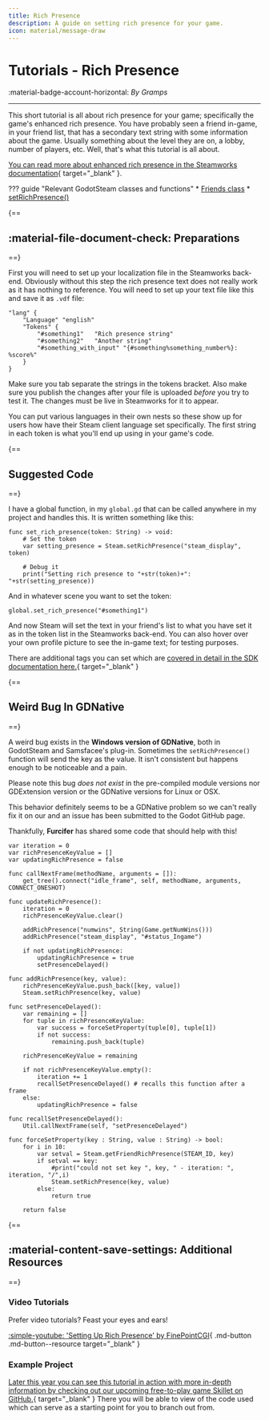 ```yaml
---
title: Rich Presence
description: A guide on setting rich presence for your game.
icon: material/message-draw
---
```


# Tutorials - Rich Presence
:material-badge-account-horizontal: _By Gramps_

---

This short tutorial is all about rich presence for your game; specifically the game's enhanced rich presence. You have probably seen a friend in-game, in your friend list, that has a secondary text string with some information about the game. Usually something about the level they are on, a lobby, number of players, etc. Well, that's what this tutorial is all about.

[You can read more about enhanced rich presence in the Steamworks documentation](https://partner.steamgames.com/doc/features/enhancedrichpresence){ target="\_blank" }.

??? guide "Relevant GodotSteam classes and functions"
	* [Friends class](../classes/friends.md)
		* [setRichPresence()](../classes/friends.md#setrichpresence)

{==
## :material-file-document-check: Preparations
==}

First you will need to set up your localization file in the Steamworks back-end. Obviously without this step the rich presence text does not really work as it has nothing to reference. You will need to set up your text file like this and save it as `.vdf` file:

```gdscript
"lang" {
	"Language" "english"
	"Tokens" {
		"#something1"   "Rich presence string"
		"#something2"   "Another string"
		"#something_with_input"	"{#something%something_number%}: %score%"
	}
}
```

Make sure you tab separate the strings in the tokens bracket. Also make sure you publish the changes after your file is uploaded _before_ you try to test it. The changes must be live in Steamworks for it to appear.

You can put various languages in their own nests so these show up for users how have their Steam client language set specifically. The first string in each token is what you'll end up using in your game's code.

{==
## Suggested Code
==}

I have a global function, in my `global.gd` that can be called anywhere in my project and handles this. It is written something like this:

```gdscript
func set_rich_presence(token: String) -> void:
	# Set the token
	var setting_presence = Steam.setRichPresence("steam_display", token)

	# Debug it
	print("Setting rich presence to "+str(token)+": "+str(setting_presence))
```

And in whatever scene you want to set the token:

```gdscript
global.set_rich_presence("#something1")
```

And now Steam will set the text in your friend's list to what you have set it as in the token list in the Steamworks back-end. You can also hover over your own profile picture to see the in-game text; for testing purposes.

There are additional tags you can set which are [covered in detail in the SDK documentation here.](https://partner.steamgames.com/doc/api/ISteamFriends#SetRichPresence){ target="\_blank" }

{==
## Weird Bug In GDNative
==}

A weird bug exists in the **Windows version of GDNative**, both in GodotSteam and Samsfacee's plug-in. Sometimes the `setRichPresence()` function will send the key as the value. It isn't consistent but happens enough to be noticeable and a pain.

Please note this bug *does not exist* in the pre-compiled module versions nor GDExtension version or the GDNative versions for Linux or OSX.

This behavior definitely seems to be a GDNative problem so we can't really fix it on our and an issue has been submitted to the Godot GitHub page.

Thankfully, **Furcifer** has shared some code that should help with this!

```gdscript
var iteration = 0
var richPresenceKeyValue = []
var updatingRichPresence = false

func callNextFrame(methodName, arguments = []):
	get_tree().connect("idle_frame", self, methodName, arguments, CONNECT_ONESHOT)

func updateRichPresence():
	iteration = 0
	richPresenceKeyValue.clear()
	
	addRichPresence("numwins", String(Game.getNumWins()))
	addRichPresence("steam_display", "#status_Ingame")

	if not updatingRichPresence:
		updatingRichPresence = true
		setPresenceDelayed()

func addRichPresence(key, value):
	richPresenceKeyValue.push_back([key, value])
	Steam.setRichPresence(key, value)

func setPresenceDelayed():
	var remaining = []
	for tuple in richPresenceKeyValue:
		var success = forceSetProperty(tuple[0], tuple[1])
		if not success:
			remaining.push_back(tuple)
	
	richPresenceKeyValue = remaining
	
	if not richPresenceKeyValue.empty():
		iteration += 1
		recallSetPresenceDelayed() # recalls this function after a frame
	else:
		updatingRichPresence = false

func recallSetPresenceDelayed():
	Util.callNextFrame(self, "setPresenceDelayed")

func forceSetProperty(key : String, value : String) -> bool:
	for i in 10:
		var setval = Steam.getFriendRichPresence(STEAM_ID, key)
		if setval == key:
			#print("could not set key ", key, " - iteration: ", iteration, "/",i)
			Steam.setRichPresence(key, value)
		else:
			return true
	
	return false
```

{==
## :material-content-save-settings: Additional Resources
==}

### Video Tutorials

Prefer video tutorials? Feast your eyes and ears!

[ :simple-youtube: 'Setting Up Rich Presence' by FinePointCGI](https://www.youtube.com/watch?v=VCwNxfYZ8Cw&t=4762s){ .md-button .md-button--resource target="\_blank" }

### Example Project

[Later this year you can see this tutorial in action with more in-depth information by checking out our upcoming free-to-play game Skillet on GitHub.](https://github.com/GodotSteam/Skillet){ target="\_blank" } There you will be able to view of the code used which can serve as a starting point for you to branch out from.